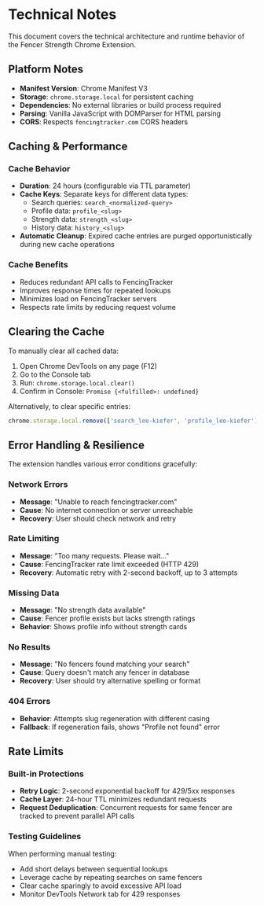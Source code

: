 # Technical Notes

This document covers the technical architecture and runtime behavior of the
Fencer Strength Chrome Extension.

## Platform Notes

- **Manifest Version**: Chrome Manifest V3
- **Storage**: `chrome.storage.local` for persistent caching
- **Dependencies**: No external libraries or build process required
- **Parsing**: Vanilla JavaScript with DOMParser for HTML parsing
- **CORS**: Respects `fencingtracker.com` CORS headers

## Caching & Performance

### Cache Behavior

- **Duration**: 24 hours (configurable via TTL parameter)
- **Cache Keys**: Separate keys for different data types:
  - Search queries: `search_<normalized-query>`
  - Profile data: `profile_<slug>`
  - Strength data: `strength_<slug>`
  - History data: `history_<slug>`
- **Automatic Cleanup**: Expired cache entries are purged opportunistically
  during new cache operations

### Cache Benefits

- Reduces redundant API calls to FencingTracker
- Improves response times for repeated lookups
- Minimizes load on FencingTracker servers
- Respects rate limits by reducing request volume

## Clearing the Cache

To manually clear all cached data:

1. Open Chrome DevTools on any page (F12)
2. Go to the Console tab
3. Run: `chrome.storage.local.clear()`
4. Confirm in Console: `Promise {<fulfilled>: undefined}`

Alternatively, to clear specific entries:
```javascript
chrome.storage.local.remove(['search_lee-kiefer', 'profile_lee-kiefer']);
```

## Error Handling & Resilience

The extension handles various error conditions gracefully:

### Network Errors
- **Message**: "Unable to reach fencingtracker.com"
- **Cause**: No internet connection or server unreachable
- **Recovery**: User should check network and retry

### Rate Limiting
- **Message**: "Too many requests. Please wait..."
- **Cause**: FencingTracker rate limit exceeded (HTTP 429)
- **Recovery**: Automatic retry with 2-second backoff, up to 3 attempts

### Missing Data
- **Message**: "No strength data available"
- **Cause**: Fencer profile exists but lacks strength ratings
- **Behavior**: Shows profile info without strength cards

### No Results
- **Message**: "No fencers found matching your search"
- **Cause**: Query doesn't match any fencer in database
- **Recovery**: User should try alternative spelling or format

### 404 Errors
- **Behavior**: Attempts slug regeneration with different casing
- **Fallback**: If regeneration fails, shows "Profile not found" error

## Rate Limits

### Built-in Protections

- **Retry Logic**: 2-second exponential backoff for 429/5xx responses
- **Cache Layer**: 24-hour TTL minimizes redundant requests
- **Request Deduplication**: Concurrent requests for same fencer are tracked
  to prevent parallel API calls

### Testing Guidelines

When performing manual testing:
- Add short delays between sequential lookups
- Leverage cache by repeating searches on same fencers
- Clear cache sparingly to avoid excessive API load
- Monitor DevTools Network tab for 429 responses
